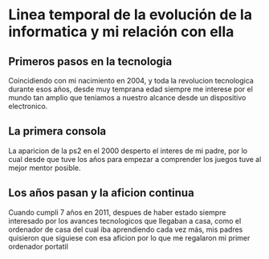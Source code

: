 # Linea temporal de la evolución de la informatica y mi relación con ella


## Primeros pasos en la tecnologia


Coincidiendo con mi nacimiento en 2004, y toda la revolucion tecnologica durante esos años, desde muy temprana edad siempre  me interese por el mundo tan amplio que teniamos a nuestro alcance desde un dispositivo electronico.


## La primera consola


 La aparicion de la ps2 en el 2000 desperto el interes de mi padre, por lo cual desde que tuve los años para empezar a comprender los juegos tuve al mejor mentor posible.

 ## Los años pasan y la aficion continua 
Cuando cumpli 7 años en 2011, despues de haber estado siempre interesado por los avances tecnologicos que llegaban a casa, como el ordenador de casa del cual iba aprendiendo cada vez más, mis padres quisieron que siguiese con esa aficion por lo que me regalaron mi primer ordenador portatil